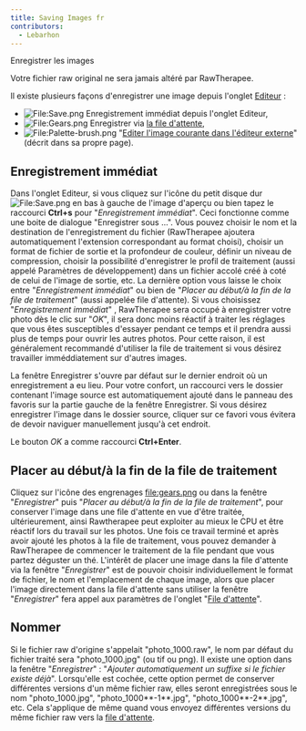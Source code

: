 ```yaml
---
title: Saving Images fr
contributors:
  - Lebarhon
---
```


<div class="pagetitle">

Enregistrer les images

</div>

Votre fichier raw original ne sera jamais altéré par RawTherapee.

Il existe plusieurs façons d'enregistrer une image depuis l'onglet
[Editeur](The_Image_Editor_Tab/fr.md) :

- ![<File:Save.png>](Save.png "File:Save.png") Enregistrement immédiat
  depuis l'onglet Editeur,
- ![<File:Gears.png>](Gears.png "File:Gears.png") Enregistrer via [la
  file d'attente](The_Batch_Queue/fr.md),
- ![<File:Palette-brush.png>](Palette-brush.png "File:Palette-brush.png")
  "[Editer l'image courante dans l'éditeur
  externe](Edit_Current_Image_in_External_Editor/fr.md)" (décrit
  dans sa propre page).

## Enregistrement immédiat

Dans l'onglet Editeur, si vous cliquez sur l'icône du petit disque dur
![<File:Save.png>](Save.png "File:Save.png") en bas à gauche de l'image
d'aperçu ou bien tapez le raccourci **Ctrl+s** pour "*Enregistrement
immédiat*". Ceci fonctionne comme une boite de dialogue "Enregistrer
sous ...". Vous pouvez choisir le nom et la destination de
l'enregistrement du fichier (RawTherapee ajoutera automatiquement
l'extension correspondant au format choisi), choisir un format de
fichier de sortie et la profondeur de couleur, définir un niveau de
compression, choisir la possibilité d'enregistrer le profil de
traitement (aussi appelé Paramètres de développement) dans un fichier
accolé créé à coté de celui de l'image de sortie, etc. La dernière
option vous laisse le choix entre "*Enregistrement immédiat*" ou bien de
"*Placer au début/à la fin de la file de traitement*" (aussi appelée
file d'attente). Si vous choisissez "*Enregistrement immédiat*" ,
RawTherapee sera occupé à enregistrer votre photo dès le clic sur
"*OK*", il sera donc moins réactif à traiter les réglages que vous êtes
susceptibles d'essayer pendant ce temps et il prendra aussi plus de
temps pour ouvrir les autres photos. Pour cette raison, il est
généralement recommandé d'utiliser la file de traitement si vous désirez
travailler imméddiatement sur d'autres images.

La fenêtre Enregistrer s'ouvre par défaut sur le dernier endroit où un
enregistrement a eu lieu. Pour votre confort, un raccourci vers le
dossier contenant l'image source est automatiquement ajouté dans le
panneau des favoris sur la partie gauche de la fenêtre Enregistrer. Si
vous désirez enregistrer l'image dans le dossier source, cliquer sur ce
favori vous évitera de devoir naviguer manuellement jusqu'à cet endroit.

Le bouton *OK* a comme raccourci **Ctrl+Enter**.

## Placer au début/à la fin de la file de traitement

Cliquez sur l'icône des engrenages
[<file:gears.png>](file:gears.png.md) ou dans la fenêtre
"*Enregistrer*" puis "*Placer au début/à la fin de la file de
traitement*", pour conserver l'image dans une file d'attente en vue
d'être traitée, ultérieurement, ainsi Rawtherapee peut exploiter au
mieux le CPU et être réactif lors du travail sur les photos. Une fois ce
travail terminé et après avoir ajouté les photos à la file de
traitement, vous pouvez demander à RawTherapee de commencer le
traitement de la file pendant que vous partez déguster un thé. L'intérêt
de placer une image dans la file d'attente via la fenêtre
"*Enregistrer*" est de pouvoir choisir individuellement le format de
fichier, le nom et l'emplacement de chaque image, alors que placer
l'image directement dans la file d'attente sans utiliser la fenêtre
"*Enregistrer*" fera appel aux paramètres de l'onglet "[File
d'attente](The_Batch_Queue/fr.md)".

## Nommer

Si le fichier raw d'origine s'appelait "photo_1000.raw", le nom par
défaut du fichier traité sera "photo_1000.jpg" (ou tif ou png). Il
existe une option dans la fenêtre "*Enregistrer*" : "*Ajouter
automatiquement un suffixe si le fichier existe déjà*". Lorsqu'elle est
cochée, cette option permet de conserver différentes versions d'un même
fichier raw, elles seront enregistrées sous le nom "photo_1000.jpg",
"photo_1000**-1**.jpg", "photo_1000**-2**.jpg", etc. Cela s'applique de
même quand vous envoyez différentes versions du même fichier raw vers la
[file d'attente](The_Batch_Queue/fr.md).
